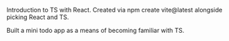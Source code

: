 Introduction to TS with React. Created via npm create vite@latest alongside picking React and TS.

Built a mini todo app as a means of becoming familiar with TS.
